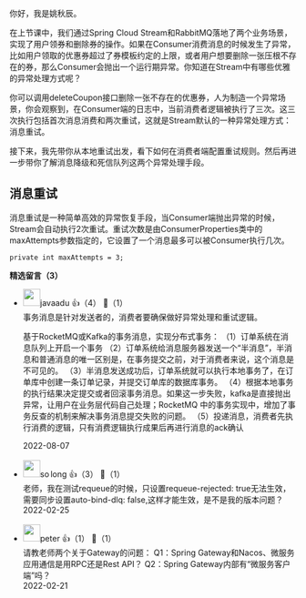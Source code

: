 你好，我是姚秋辰。

在上节课中，我们通过Spring Cloud Stream和RabbitMQ落地了两个业务场景，实现了用户领券和删除券的操作。如果在Consumer消费消息的时候发生了异常，比如用户领取的优惠券超过了券模板约定的上限，或者用户想要删除一张压根不存在的券，那么Consumer会抛出一个运行期异常。你知道在Stream中有哪些优雅的异常处理方式呢？

你可以调用deleteCoupon接口删除一张不存在的优惠券，人为制造一个异常场景，你会观察到，在Consumer端的日志中，当前消费者逻辑被执行了三次。这三次执行包括首次消息消费和两次重试，这就是Stream默认的一种异常处理方式：消息重试。

接下来，我先带你从本地重试出发，看下如何在消费者端配置重试规则。然后再进一步带你了解消息降级和死信队列这两个异常处理手段。

## 消息重试

消息重试是一种简单高效的异常恢复手段，当Consumer端抛出异常的时候，Stream会自动执行2次重试。重试次数是由ConsumerProperties类中的maxAttempts参数指定的，它设置了一个消息最多可以被Consumer执行几次。

```plain
private int maxAttempts = 3;
```
<div><strong>精选留言（3）</strong></div><ul>
<li><img src="https://static001.geekbang.org/account/avatar/00/0f/44/47/3ddb94d0.jpg" width="30px"><span>javaadu</span> 👍（4） 💬（1）<div>事务消息是针对发送者的，消费者要确保做好异常处理和重试逻辑。


基于RocketMQ或Kafka的事务消息，实现分布式事务：
（1）订单系统在消息队列上开启一个事务
（2）订单系统给消息服务器发送一个“半消息”，半消息和普通消息的唯一区别是，在事务提交之前，对于消费者来说，这个消息是不可见的。
（3）半消息发送成功后，订单系统就可以执行本地事务了，在订单库中创建一条订单记录，并提交订单库的数据库事务。
（4）根据本地事务的执行结果决定提交或者回滚事务消息。如果这一步失败，kafka是直接抛出异常，让用户在业务层代码自己处理；RocketMQ 中的事务实现中，增加了事务反查的机制来解决事务消息提交失败的问题。
（5）投递消息，消费者先执行消费的逻辑，只有消费逻辑执行成果后再进行消息的ack确认</div>2022-08-07</li><br/><li><img src="https://static001.geekbang.org/account/avatar/00/16/1e/cf/97cd8be1.jpg" width="30px"><span>so long</span> 👍（3） 💬（1）<div>老师，我在测试requeue的时候，只设置requeue-rejected: true无法生效，需要同步设置auto-bind-dlq: false,这样才能生效，是不是我的版本问题？</div>2022-02-25</li><br/><li><img src="https://static001.geekbang.org/account/avatar/00/10/25/87/f3a69d1b.jpg" width="30px"><span>peter</span> 👍（1） 💬（1）<div>请教老师两个关于Gateway的问题：
Q1：Spring Gateway和Nacos、微服务应用通信是用RPC还是Rest API？
Q2：Spring Gateway内部有“微服务客户端”吗？</div>2022-02-21</li><br/>
</ul>